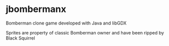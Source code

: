 jbombermanx
===========

Bomberman clone game developed with Java and libGDX

Sprites are property of classic Bomberman owner and have been ripped by Black Squirrel
